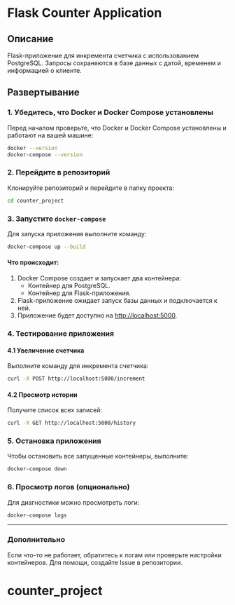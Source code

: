# Flask Counter Application

## Описание
Flask-приложение для инкремента счетчика с использованием PostgreSQL. Запросы сохраняются в базе данных с датой, временем и информацией о клиенте.

## Развертывание

### 1. Убедитесь, что Docker и Docker Compose установлены
Перед началом проверьте, что Docker и Docker Compose установлены и работают на вашей машине:
```bash
docker --version
docker-compose --version
```

### 2. Перейдите в репозиторий
Клонируйте репозиторий и перейдите в папку проекта:
```bash
cd counter_project
```

### 3. Запустите `docker-compose`
Для запуска приложения выполните команду:
```bash
docker-compose up --build
```

#### Что происходит:
1. Docker Compose создает и запускает два контейнера:
   - Контейнер для PostgreSQL.
   - Контейнер для Flask-приложения.
2. Flask-приложение ожидает запуск базы данных и подключается к ней.
3. Приложение будет доступно на [http://localhost:5000](http://localhost:5000).

### 4. Тестирование приложения

#### 4.1 Увеличение счетчика
Выполните команду для инкремента счетчика:
```bash
curl -X POST http://localhost:5000/increment
```

#### 4.2 Просмотр истории
Получите список всех записей:
```bash
curl -X GET http://localhost:5000/history
```

### 5. Остановка приложения
Чтобы остановить все запущенные контейнеры, выполните:
```bash
docker-compose down
```

### 6. Просмотр логов (опционально)
Для диагностики можно просмотреть логи:
```bash
docker-compose logs
```

---

### Дополнительно
Если что-то не работает, обратитесь к логам или проверьте настройки контейнеров. Для помощи, создайте Issue в репозитории.
# counter_project
